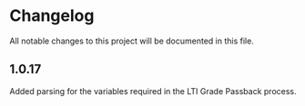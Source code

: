 # Changelog

All notable changes to this project will be documented in this file.

## 1.0.17

Added parsing for the variables required in the LTI Grade Passback process.
